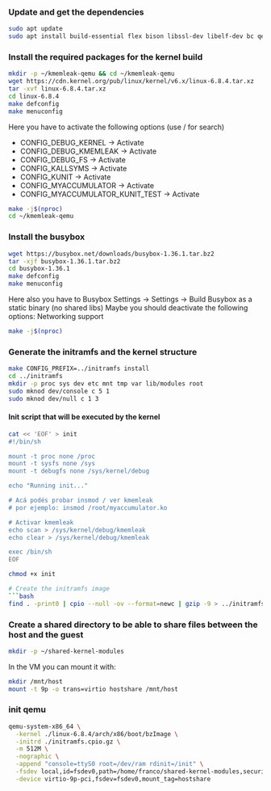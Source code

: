 ### Update and get the dependencies
```bash
sudo apt update
sudo apt install build-essential flex bison libssl-dev libelf-dev bc qemu-system-x86
```
### Install the required packages for the kernel build

```bash
mkdir -p ~/kmemleak-qemu && cd ~/kmemleak-qemu
wget https://cdn.kernel.org/pub/linux/kernel/v6.x/linux-6.8.4.tar.xz
tar -xvf linux-6.8.4.tar.xz
cd linux-6.8.4
make defconfig
make menuconfig
```
Here you have to activate the following options (use / for search)

* CONFIG_DEBUG_KERNEL → Activate
* CONFIG_DEBUG_KMEMLEAK → Activate
* CONFIG_DEBUG_FS → Activate
* CONFIG_KALLSYMS → Activate
* CONFIG_KUNIT → Activate
* CONFIG_MYACCUMULATOR → Activate
* CONFIG_MYACCUMULATOR_KUNIT_TEST → Activate

```bash
make -j$(nproc)
cd ~/kmemleak-qemu
```
### Install the busybox

```bash
wget https://busybox.net/downloads/busybox-1.36.1.tar.bz2
tar -xjf busybox-1.36.1.tar.bz2
cd busybox-1.36.1
make defconfig
make menuconfig
```
Here also you have to Busybox Settings -> Settings -> Build Busybox as a static binary (no shared libs)
Maybe you should deactivate the following options: Networking support

```bash
make -j$(nproc)
```

### Generate the initramfs and the kernel structure

```bash
make CONFIG_PREFIX=../initramfs install
cd ../initramfs
mkdir -p proc sys dev etc mnt tmp var lib/modules root
sudo mknod dev/console c 5 1
sudo mknod dev/null c 1 3
```

#### Init script that will be executed by the kernel

```bash
cat << 'EOF' > init
#!/bin/sh

mount -t proc none /proc
mount -t sysfs none /sys
mount -t debugfs none /sys/kernel/debug

echo "Running init..."

# Acá podés probar insmod / ver kmemleak
# por ejemplo: insmod /root/myaccumulator.ko

# Activar kmemleak
echo scan > /sys/kernel/debug/kmemleak
echo clear > /sys/kernel/debug/kmemleak

exec /bin/sh
EOF

chmod +x init

# Create the initramfs image
```bash
find . -print0 | cpio --null -ov --format=newc | gzip -9 > ../initramfs.cpio.gz
```

### Create a shared directory to be able to share files between the host and the guest

```bash
mkdir -p ~/shared-kernel-modules
```
In the VM you can mount it with:

```bash
mkdir /mnt/host
mount -t 9p -o trans=virtio hostshare /mnt/host
```

### init qemu

```bash
qemu-system-x86_64 \
  -kernel ./linux-6.8.4/arch/x86/boot/bzImage \
  -initrd ./initramfs.cpio.gz \
  -m 512M \
  -nographic \
  -append "console=ttyS0 root=/dev/ram rdinit=/init" \
  -fsdev local,id=fsdev0,path=/home/franco/shared-kernel-modules,security_model=none \
  -device virtio-9p-pci,fsdev=fsdev0,mount_tag=hostshare
```








